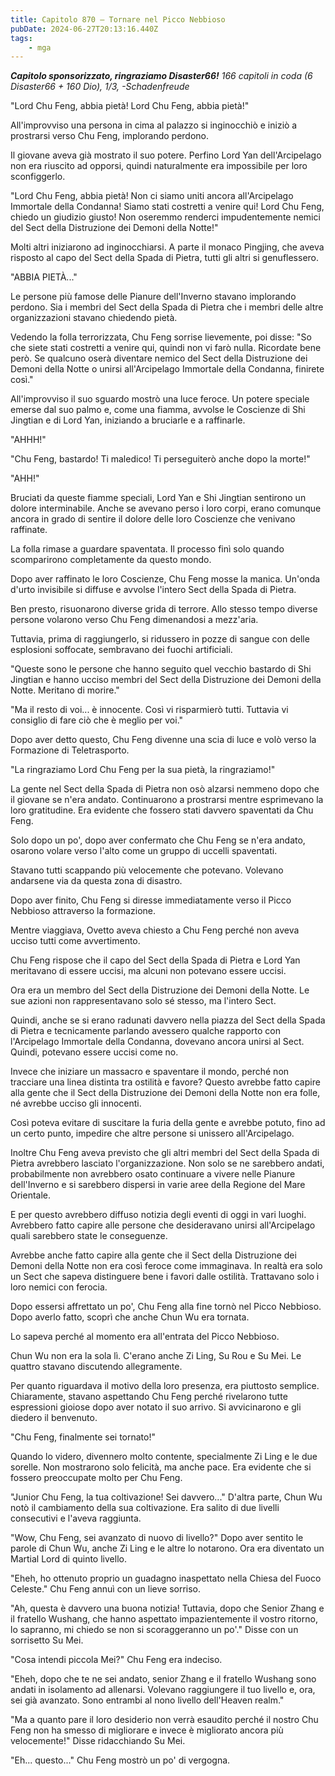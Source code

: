 ```yaml
---
title: Capitolo 870 – Tornare nel Picco Nebbioso
pubDate: 2024-06-27T20:13:16.440Z
tags:
    - mga
---
```



<em><strong>Capitolo sponsorizzato, ringraziamo Disaster66!</strong>
166 capitoli in coda (6 Disaster66 + 160 Dio), 1/3,
-Schadenfreude</em>


"Lord Chu Feng, abbia pietà! Lord Chu Feng, abbia pietà!"


All'improvviso una persona in cima al palazzo si inginocchiò e iniziò a prostrarsi verso Chu Feng, implorando perdono.


Il giovane aveva già mostrato il suo potere. Perfino Lord Yan dell'Arcipelago non era riuscito ad opporsi, quindi naturalmente era impossibile per loro sconfiggerlo.


"Lord Chu Feng, abbia pietà! Non ci siamo uniti ancora all'Arcipelago Immortale della Condanna! Siamo stati costretti a venire qui! Lord Chu Feng, chiedo un giudizio giusto! Non oseremmo renderci impudentemente nemici del Sect della Distruzione dei Demoni della Notte!"


Molti altri iniziarono ad inginocchiarsi. A parte il monaco Pingjing, che aveva risposto al capo del Sect della Spada di Pietra, tutti gli altri si genuflessero.


"ABBIA PIETÀ..."


Le persone più famose delle Pianure dell'Inverno stavano implorando perdono. Sia i membri del Sect della Spada di Pietra che i membri delle altre organizzazioni stavano chiedendo pietà.


Vedendo la folla terrorizzata, Chu Feng sorrise lievemente, poi disse: "So che siete stati costretti a venire qui, quindi non vi farò nulla. Ricordate bene però. Se qualcuno oserà diventare nemico del Sect della Distruzione dei Demoni della Notte o unirsi all'Arcipelago Immortale della Condanna, finirete così."


All'improvviso il suo sguardo mostrò una luce feroce. Un potere speciale emerse dal suo palmo e, come una fiamma, avvolse le Coscienze di Shi Jingtian e di Lord Yan, iniziando a bruciarle e a raffinarle.


"AHHH!"


"Chu Feng, bastardo! Ti maledico! Ti perseguiterò anche dopo la morte!"


"AHH!"


Bruciati da queste fiamme speciali, Lord Yan e Shi Jingtian sentirono un dolore interminabile. Anche se avevano perso i loro corpi, erano comunque ancora in grado di sentire il dolore delle loro Coscienze che venivano raffinate.


La folla rimase a guardare spaventata. Il processo finì solo quando scomparirono completamente da questo mondo.


Dopo aver raffinato le loro Coscienze, Chu Feng mosse la manica. Un'onda d'urto invisibile si diffuse e avvolse l'intero Sect della Spada di Pietra.


Ben presto, risuonarono diverse grida di terrore. Allo stesso tempo diverse persone volarono verso Chu Feng dimenandosi a mezz'aria.


Tuttavia, prima di raggiungerlo, si ridussero in pozze di sangue con delle esplosioni soffocate, sembravano dei fuochi artificiali.


"Queste sono le persone che hanno seguito quel vecchio bastardo di Shi Jingtian e hanno ucciso membri del Sect della Distruzione dei Demoni della Notte. Meritano di morire."


"Ma il resto di voi... è innocente. Così vi risparmierò tutti. Tuttavia vi consiglio di fare ciò che è meglio per voi."


Dopo aver detto questo, Chu Feng divenne una scia di luce e volò verso la Formazione di Teletrasporto.


"La ringraziamo Lord Chu Feng per la sua pietà, la ringraziamo!"


La gente nel Sect della Spada di Pietra non osò alzarsi nemmeno dopo che il giovane se n'era andato. Continuarono a prostrarsi mentre esprimevano la loro gratitudine. Era evidente che fossero stati davvero spaventati da Chu Feng.


Solo dopo un po', dopo aver confermato che Chu Feng se n'era andato, osarono volare verso l'alto come un gruppo di uccelli spaventati.


Stavano tutti scappando più velocemente che potevano. Volevano andarsene via da questa zona di disastro.


Dopo aver finito, Chu Feng si diresse immediatamente verso il Picco Nebbioso attraverso la formazione.


Mentre viaggiava, Ovetto aveva chiesto a Chu Feng perché non aveva ucciso tutti come avvertimento.


Chu Feng rispose che il capo del Sect della Spada di Pietra e Lord Yan meritavano di essere uccisi, ma alcuni non potevano essere uccisi.


Ora era un membro del Sect della Distruzione dei Demoni della Notte. Le sue azioni non rappresentavano solo sé stesso, ma l'intero Sect.


Quindi, anche se si erano radunati davvero nella piazza del Sect della Spada di Pietra e tecnicamente parlando avessero qualche rapporto con l'Arcipelago Immortale della Condanna, dovevano ancora unirsi al Sect. Quindi, potevano essere uccisi come no.


Invece che iniziare un massacro e spaventare il mondo, perché non tracciare una linea distinta tra ostilità e favore? Questo avrebbe fatto capire alla gente che il Sect della Distruzione dei Demoni della Notte non era folle, né avrebbe ucciso gli innocenti.


Così poteva evitare di suscitare la furia della gente e avrebbe potuto, fino ad un certo punto, impedire che altre persone si unissero all'Arcipelago.


Inoltre Chu Feng aveva previsto che gli altri membri del Sect della Spada di Pietra avrebbero lasciato l'organizzazione. Non solo se ne sarebbero andati, probabilmente non avrebbero osato continuare a vivere nelle Pianure dell'Inverno e si sarebbero dispersi in varie aree della Regione del Mare Orientale.


E per questo avrebbero diffuso notizia degli eventi di oggi in vari luoghi. Avrebbero fatto capire alle persone che desideravano unirsi all'Arcipelago quali sarebbero state le conseguenze.


Avrebbe anche fatto capire alla gente che il Sect della Distruzione dei Demoni della Notte non era così feroce come immaginava. In realtà era solo un Sect che sapeva distinguere bene i favori dalle ostilità. Trattavano solo i loro nemici con ferocia.


Dopo essersi affrettato un po', Chu Feng alla fine tornò nel Picco Nebbioso. Dopo averlo fatto, scoprì che anche Chun Wu era tornata.


Lo sapeva perché al momento era all'entrata del Picco Nebbioso.


Chun Wu non era la sola lì. C'erano anche Zi Ling, Su Rou e Su Mei. Le quattro stavano discutendo allegramente.


Per quanto riguardava il motivo della loro presenza, era piuttosto semplice. Chiaramente, stavano aspettando Chu Feng perché rivelarono tutte espressioni gioiose dopo aver notato il suo arrivo. Si avvicinarono e gli diedero il benvenuto.


"Chu Feng, finalmente sei tornato!"


Quando lo videro, divennero molto contente, specialmente Zi Ling e le due sorelle. Non mostrarono solo felicità, ma anche pace. Era evidente che si fossero preoccupate molto per Chu Feng.


"Junior Chu Feng, la tua coltivazione! Sei davvero..." D'altra parte, Chun Wu notò il cambiamento della sua coltivazione. Era salito di due livelli consecutivi e l'aveva raggiunta.


"Wow, Chu Feng, sei avanzato di nuovo di livello?" Dopo aver sentito le parole di Chun Wu, anche Zi Ling e le altre lo notarono. Ora era diventato un Martial Lord di quinto livello.


"Eheh, ho ottenuto proprio un guadagno inaspettato nella Chiesa del Fuoco Celeste." Chu Feng annuì con un lieve sorriso.


"Ah, questa è davvero una buona notizia! Tuttavia, dopo che Senior Zhang e il fratello Wushang, che hanno aspettato impazientemente il vostro ritorno, lo sapranno, mi chiedo se non si scoraggeranno un po'." Disse con un sorrisetto Su Mei.


"Cosa intendi piccola Mei?" Chu Feng era indeciso.


"Eheh, dopo che te ne sei andato, senior Zhang e il fratello Wushang sono andati in isolamento ad allenarsi. Volevano raggiungere il tuo livello e, ora, sei già avanzato. Sono entrambi al nono livello dell'Heaven realm."


"Ma a quanto pare il loro desiderio non verrà esaudito perché il nostro Chu Feng non ha smesso di migliorare e invece è migliorato ancora più velocemente!" Disse ridacchiando Su Mei.


"Eh... questo..." Chu Feng mostrò un po' di vergogna.
                                


                                



